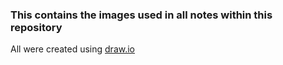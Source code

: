 ### This contains the images used in all notes within this repository

All were created using [draw.io](https://app.diagrams.net/)
